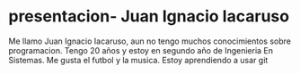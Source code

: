 # presentacion- Juan Ignacio Iacaruso
Me llamo Juan Ignacio Iacaruso, aun no tengo muchos conocimientos sobre programacion. Tengo 20 años y estoy en segundo año de Ingenieria En Sistemas. Me gusta el futbol y la musica. Estoy aprendiendo a usar git
